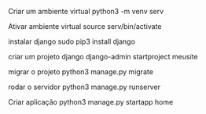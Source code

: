 Criar um ambiente virtual
python3 -m venv serv


Ativar ambiente virtual
source serv/bin/activate


instalar django
sudo pip3 install django


criar um projeto django
django-admin startproject meusite


migrar o projeto
python3 manage.py migrate


rodar o servidor
python3 manage.py runserver


Criar aplicação
python3 manage.py startapp home
